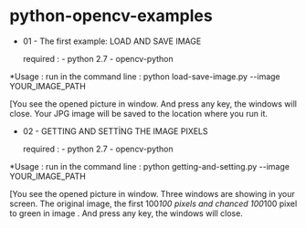# python-opencv-examples


- 01 - The first example: LOAD AND SAVE IMAGE 

    required : - python 2.7 
               - opencv-python
               
*Usage : run in the command line : python load-save-image.py --image YOUR_IMAGE_PATH

[You see the opened picture in window. And press any key, the windows will close. Your JPG image will be saved to the location where you run it.

- 02 - GETTING AND SETTİNG THE IMAGE PIXELS 

    required : - python 2.7 
               - opencv-python
               
*Usage : run in the command line : python getting-and-setting.py --image YOUR_IMAGE_PATH

[You see the opened picture in window. Three windows are showing in your screen. The original image, the first 100*100 pixels and chanced 100*100 pixel to green in image . And press any key, the windows will close.
